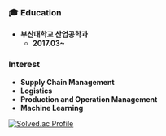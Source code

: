 
### 🎓 Education
* **부산대학교 산업공학과**
    * **2017.03~**

### Interest
* **Supply Chain Management**
* **Logistics**
* **Production and Operation Management**
* **Machine Learning**

<!--
**SHZoo/SHZoo** is a ✨ _special_ ✨ repository because its `README.md` (this file) appears on your GitHub profile.

Here are some ideas to get you started:

- 🔭 I’m currently working on ...
- 🌱 I’m currently learning ...
- 👯 I’m looking to collaborate on ...
- 🤔 I’m looking for help with ...
- 💬 Ask me about ...
- 📫 How to reach me: ...
- 😄 Pronouns: ...
- ⚡ Fun fact: ...
-->
[![Solved.ac Profile](http://mazassumnida.wtf/api/v2/generate_badge?boj=shzoo)](https://solved.ac/shzoo)
